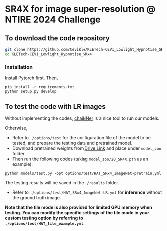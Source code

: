 # SR4X for image super-resolution @ NTIRE 2024 Challenge

## To download the code repository

```bash
git clone https://github.com/CeviKle/KLETech-CEVI_Lowlight_Hypnotise_SRx4.git
cd KLETech-CEVI_Lowlight_Hypnotise_SRx4
```
### Installation
Install Pytorch first.
Then,
```
pip install -r requirements.txt
python setup.py develop
```

## To test the code with LR images 

Without implementing the codes, [chaiNNer](https://github.com/chaiNNer-org/chaiNNer) is a nice tool to run our models.

Otherwise, 
- Refer to `./options/test` for the configuration file of the model to be tested, and prepare the testing data and pretrained model.  
-  Download pretrained weights from [Drive Link](https://drive.google.com/drive/folders/1RZ3BPlZck_sUutaE6OP-f_N5URFQZ-L3?usp=sharing) and place under ```model_zoo``` folder
- Then run the following codes (taking `model_zoo/20_SR4X.pth` as an example):
```
python models/test.py -opt options/test/HAT_SRx4_ImageNet-pretrain.yml
```
The testing results will be saved in the `./results` folder.  

- Refer to `./options/test/HAT_SRx4_ImageNet-LR.yml` for **inference** without the ground truth image.

**Note that the tile mode is also provided for limited GPU memory when testing. You can modify the specific settings of the tile mode in your custom testing option by referring to `./options/test/HAT_tile_example.yml`.**